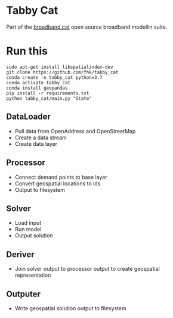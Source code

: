 
# Tabby Cat

Part of the [broadband.cat](http://broadband.cat) open source broadband modellin suite.

# Run this

```
sudo apt-get install libspatialindex-dev 
git clone https://github.com/fhk/tabby_cat
conda create -n tabby_cat python=3.7
conda activate tabby_cat
conda install geopandas
pip install -r requirements.txt
python tabby_cat/main.py "State"
```

## DataLoader

- Pull data from OpenAddress and OpenStreetMap
- Create a data stream
- Create data layer

## Processor

- Connect demand points to base layer
- Convert geospatial locations to ids
- Output to filesystem

## Solver

- Load input
- Run model
- Output solution

## Deriver

- Join solver output to processor output to create geospatial representation


## Outputer

- Write geospatial solution output to filesystem
